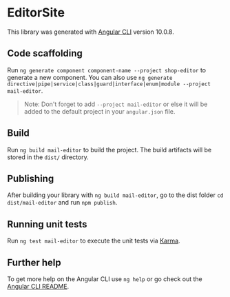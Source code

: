 # EditorSite

This library was generated with [Angular CLI](https://github.com/angular/angular-cli) version 10.0.8.

## Code scaffolding

Run `ng generate component component-name --project shop-editor` to generate a new component. You can also use `ng generate directive|pipe|service|class|guard|interface|enum|module --project mail-editor`.
> Note: Don't forget to add `--project mail-editor` or else it will be added to the default project in your `angular.json` file. 

## Build

Run `ng build mail-editor` to build the project. The build artifacts will be stored in the `dist/` directory.

## Publishing

After building your library with `ng build mail-editor`, go to the dist folder `cd dist/mail-editor` and run `npm publish`.

## Running unit tests

Run `ng test mail-editor` to execute the unit tests via [Karma](https://karma-runner.github.io).

## Further help

To get more help on the Angular CLI use `ng help` or go check out the [Angular CLI README](https://github.com/angular/angular-cli/blob/master/README.md).
